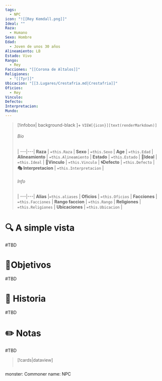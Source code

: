```yaml
---
tags:
  - NPC
icon: "![[Rey Kemdall.png]]"
Ideal: ""
Raza:
  - Humano
Sexo: Hombre
Edad:
  - Joven de unos 30 años
Alineamiento: LB
Estado: Vivo
Rango:
  - Rey
Facciones: "[[Corona de Altalos]]"
Religiones:
  - "[[Tyr]]"
Ubicacion: "[[3.Lugares/Crestafria.md|Crestafria]]"
Oficios:
  - Rey
Vinculo: 
Defecto: 
Interpretacion:
Mundo: 
---
```


> [!infobox| background-black ]+
`VIEW[{icon}][text(renderMarkdown)]`
> ###### Bio
>  |
> ---|---|
> **Raza** | `=this.Raza` |
> **Sexo** | `=this.Sexo` |
> **Age** | `=this.Edad` |
> **Alineamiento** | `=this.Alineamiento` |
> **Estado** | `=this.Estado` |
>  **💭Ideal** | `=this.Ideal` |
>  **🔗Vinculo** | `=this.Vinculo` |
>  **🌀Defecto** | `=this.Defecto` |
>  **🎭 Interpretacion** | `=this.Interpretacion` |
> ###### Info
>  |
> ---|---|
> **Alias** |`=this.aliases` |
> **Oficios** | `=this.Oficios` |
> **Facciones** | `=this.Facciones` |
> **Rango faccion** |  `=this.Rango` |
> **Religiones** | `=this.Religiones` |
> **Ubicaciones** | `=this.Ubicacion` |

# 🔍 A simple vista

#TBD

# 🎯Objetivos

#TBD

# 📜 Historia

#TBD
# ✏️ Notas

#TBD

> [!cards|dataview] 
> ```statblock
monster: Commoner
name: NPC
> ```